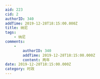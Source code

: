 ```yaml
---
aid: 223
cid: 2
authorID: 340
addTime: 2019-12-28T18:15:00.000Z
title: 纳尼
tags:
    - 纳尼
comments:
    -
        authorID: 340
        addTime: 2019-12-28T18:15:00.000Z
        content: 两年
date: 2019-12-28T18:15:00.000Z
category: 时政
---
```



